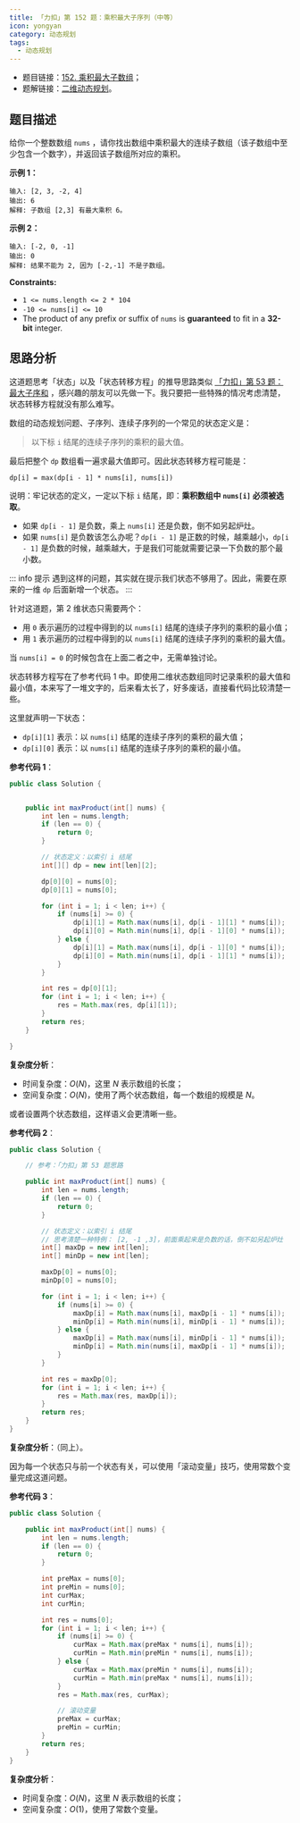```yaml
---
title: 「力扣」第 152 题：乘积最大子序列（中等）
icon: yongyan
category: 动态规划
tags:
  - 动态规划
---
```


- 题目链接：[152. 乘积最大子数组](https://leetcode-cn.com/problems/maximum-product-subarray/)；
- 题解链接：[二维动态规划](https://leetcode-cn.com/problems/maximum-product-subarray/solution/er-wei-dong-tai-gui-hua-by-liweiwei1419/)。

## 题目描述

给你一个整数数组 `nums` ，请你找出数组中乘积最大的连续子数组（该子数组中至少包含一个数字），并返回该子数组所对应的乘积。

**示例 1：**

```
输入: [2, 3, -2, 4]
输出: 6
解释: 子数组 [2,3] 有最大乘积 6。
```

**示例 2：**

```
输入: [-2, 0, -1]
输出: 0
解释: 结果不能为 2, 因为 [-2,-1] 不是子数组。
```

**Constraints:**

- `1 <= nums.length <= 2 * 104`
- `-10 <= nums[i] <= 10`
- The product of any prefix or suffix of `nums` is **guaranteed** to fit in a **32-bit** integer.

## 思路分析

这道题思考「状态」以及「状态转移方程」的推导思路类似 [「力扣」第 53 题：最大子序和](https://leetcode-cn.com/problems/maximum-subarray/) ，感兴趣的朋友可以先做一下。我只要把一些特殊的情况考虑清楚，状态转移方程就没有那么难写。

数组的动态规划问题、子序列、连续子序列的一个常见的状态定义是：

> 以下标 `i` 结尾的连续子序列的乘积的最大值。

最后把整个 `dp` 数组看一遍求最大值即可。因此状态转移方程可能是：

```
dp[i] = max(dp[i - 1] * nums[i], nums[i])
```

说明：牢记状态的定义，一定以下标 `i` 结尾，即：**乘积数组中 `nums[i]` 必须被选取**。

- 如果 `dp[i - 1]` 是负数，乘上 `nums[i]` 还是负数，倒不如另起炉灶。
- 如果 `nums[i]` 是负数该怎么办呢？`dp[i - 1]` 是正数的时候，越乘越小，`dp[i - 1]` 是负数的时候，越乘越大，于是我们可能就需要记录一下负数的那个最小数。

::: info 提示
遇到这样的问题，其实就在提示我们状态不够用了。因此，需要在原来的一维 `dp` 后面新增一个状态。
:::

针对这道题，第 2 维状态只需要两个：

- 用 `0` 表示遍历的过程中得到的以 `nums[i]` 结尾的连续子序列的乘积的最小值；
- 用 `1` 表示遍历的过程中得到的以 `nums[i]` 结尾的连续子序列的乘积的最大值。

当 `nums[i] = 0` 的时候包含在上面二者之中，无需单独讨论。

状态转移方程写在了参考代码 1 中。即使用二维状态数组同时记录乘积的最大值和最小值，本来写了一堆文字的，后来看太长了，好多废话，直接看代码比较清楚一些。

这里就声明一下状态：

- `dp[i][1]` 表示：以 `nums[i]` 结尾的连续子序列的乘积的最大值；
- `dp[i][0]` 表示：以 `nums[i]` 结尾的连续子序列的乘积的最小值。

**参考代码 1**：

```java
public class Solution {


    public int maxProduct(int[] nums) {
        int len = nums.length;
        if (len == 0) {
            return 0;
        }

        // 状态定义：以索引 i 结尾
        int[][] dp = new int[len][2];

        dp[0][0] = nums[0];
        dp[0][1] = nums[0];

        for (int i = 1; i < len; i++) {
            if (nums[i] >= 0) {
                dp[i][1] = Math.max(nums[i], dp[i - 1][1] * nums[i]);
                dp[i][0] = Math.min(nums[i], dp[i - 1][0] * nums[i]);
            } else {
                dp[i][1] = Math.max(nums[i], dp[i - 1][0] * nums[i]);
                dp[i][0] = Math.min(nums[i], dp[i - 1][1] * nums[i]);
            }
        }

        int res = dp[0][1];
        for (int i = 1; i < len; i++) {
            res = Math.max(res, dp[i][1]);
        }
        return res;
    }

}
```

**复杂度分析**：

- 时间复杂度：$O(N)$，这里 $N$ 表示数组的长度；
- 空间复杂度：$O(N)$，使用了两个状态数组，每一个数组的规模是 $N$。

或者设置两个状态数组，这样语义会更清晰一些。

**参考代码 2**：

```java
public class Solution {

    // 参考：「力扣」第 53 题思路

    public int maxProduct(int[] nums) {
        int len = nums.length;
        if (len == 0) {
            return 0;
        }

        // 状态定义：以索引 i 结尾
        // 思考清楚一种特例： [2, -1 ,3]，前面乘起来是负数的话，倒不如另起炉灶
        int[] maxDp = new int[len];
        int[] minDp = new int[len];

        maxDp[0] = nums[0];
        minDp[0] = nums[0];

        for (int i = 1; i < len; i++) {
            if (nums[i] >= 0) {
                maxDp[i] = Math.max(nums[i], maxDp[i - 1] * nums[i]);
                minDp[i] = Math.min(nums[i], minDp[i - 1] * nums[i]);
            } else {
                maxDp[i] = Math.max(nums[i], minDp[i - 1] * nums[i]);
                minDp[i] = Math.min(nums[i], maxDp[i - 1] * nums[i]);
            }
        }

        int res = maxDp[0];
        for (int i = 1; i < len; i++) {
            res = Math.max(res, maxDp[i]);
        }
        return res;
    }
}
```

**复杂度分析**：（同上）。

因为每一个状态只与前一个状态有关，可以使用「滚动变量」技巧，使用常数个变量完成这道问题。

**参考代码 3**：

```java
public class Solution {

    public int maxProduct(int[] nums) {
        int len = nums.length;
        if (len == 0) {
            return 0;
        }

        int preMax = nums[0];
        int preMin = nums[0];
        int curMax;
        int curMin;

        int res = nums[0];
        for (int i = 1; i < len; i++) {
            if (nums[i] >= 0) {
                curMax = Math.max(preMax * nums[i], nums[i]);
                curMin = Math.min(preMin * nums[i], nums[i]);
            } else {
                curMax = Math.max(preMin * nums[i], nums[i]);
                curMin = Math.min(preMax * nums[i], nums[i]);
            }
            res = Math.max(res, curMax);

            // 滚动变量
            preMax = curMax;
            preMin = curMin;
        }
        return res;
    }
}
```

**复杂度分析**：

- 时间复杂度：$O(N)$，这里 $N$ 表示数组的长度；
- 空间复杂度：$O(1)$，使用了常数个变量。
